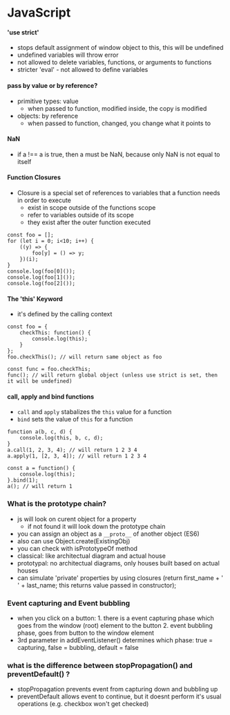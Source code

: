 

# JavaScript

#### 'use strict'
- stops default assignment of window object to this, this will be undefined
- undefined variables will throw error
- not allowed to delete variables, functions, or arguments to functions
- stricter 'eval' - not allowed to define variables

#### pass by value or by reference?
- primitive types: value
    - when passed to function, modified inside, the copy is modified
- objects: by reference
    - when passed to function, changed, you change what it points to
#### NaN
- if a !== a is true, then a must be NaN, because only NaN is not equal to itself

#### Function Closures
- Closure is a special set of references to variables that a function needs in order to execute
    - exist in scope outside of the functions scope
    - refer to variables outside of its scope
    - they exist after the outer function executed
```
const foo = [];
for (let i = 0; i<10; i++) {
    ((y) => {
        foo[y] = () => y;
    })(i);
}
console.log(foo[0]());
console.log(foo[1]());
console.log(foo[2]());
```

#### The 'this' Keyword
- it's defined by the calling context
```
const foo = {
    checkThis: function() {
        console.log(this);
    }
};
foo.checkThis(); // will return same object as foo

const func = foo.checkThis;
func(); // will return global object (unless use strict is set, then it will be undefined)
```

#### call, apply and bind functions
- `call` and `apply` stabalizes the `this` value for a function
- `bind` sets the value of `this` for a function
```
function a(b, c, d) {
    console.log(this, b, c, d);
}
a.call(1, 2, 3, 4); // will return 1 2 3 4
a.apply(1, [2, 3, 4]); // will return 1 2 3 4

const a = function() {
    console.log(this);
}.bind(1);
a(); // will return 1
```

### What is the prototype chain?
- js will look on curent object for a property
    - if not found it will look down the prototype chain
- you can assign an object as a `__proto__` of another object (ES6)
- also can use Object.create(ExistingObj)
- you can check with isPrototypeOf method
- classical: like architectual diagram and actual house
- prototypal: no architectual diagrams, only houses built based on actual houses
- can simulate 'private' properties by using closures (return first_name + ' ' + last_name;
        this returns value passed in constructor);


### Event capturing and Event bubbling
- when you click on a button:
        1. there is a event capturing phase which goes from the window (root) element to the button
        2. event bubbling phase, goes from button to the window element
- 3rd parameter in addEventListener() determines which phase: true = capturing, false = bubbling, default = false

### what is the difference between stopPropagation() and preventDefault() ? 
- stopPropagation prevents event from capturing down and bubbling up
- preventDefault allows event to continue, but it doesnt perform it's usual operations (e.g. checkbox won't get checked)


